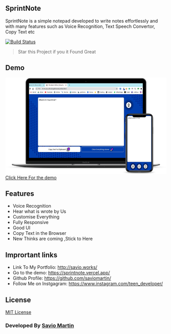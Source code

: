 ## SprintNote

SprintNote is a simple notepad developed to write notes effortlessly and with many features such as Voice Recognition, Text Speech Convertor, Copy Text etc

[![Build Status](https://travis-ci.org/joemccann/dillinger.svg?branch=master)](http://savio.works/)

> Star this Project if you it Found Great

## Demo
<a href="https://sprintnote.vercel.app/"><img src="img/flex.png" height="300px"> Click Here For the demo</a>

## Features

  - Voice Recognition<br>
  - Hear what is wrote by Us<br>
  - Customise Everything<br>
  - Fully Responsive
  - Good UI
  - Copy Text in the Browser
  - New Thinks are coming ,Stick to Here

## Imprortant links
- Link To My Portfolio: http://savio.works/
- Go to the demo: https://sprintnote.vercel.app/
- Github Profile: https://github.com/saviomartin/
- Follow Me on Instgagram: https://www.instagram.com/teen_developer/

## License
<a href="https://github.com/saviomartin/sprintnote/blob/master/LICENSE.txt">MIT License</a>

### Developed By <a href="https://www.instagram.com/teen_developer/">Savio Martin</a>
